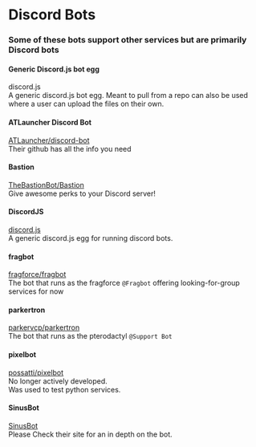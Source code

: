 # Discord Bots

### Some of these bots support other services but are primarily Discord bots

#### Generic Discord.js bot egg
discord.js  
A generic discord.js bot egg. Meant to pull from a repo can also be used where a user can upload the files on their own.

#### ATLauncher Discord Bot
[ATLauncher/discord-bot](https://github.com/ATLauncher/discord-bot)  
Their github has all the info you need  

#### Bastion
[TheBastionBot/Bastion](https://github.com/TheBastionBot/Bastion)  
Give awesome perks to your Discord server!

#### DiscordJS
[discord.js](https://discord.js.org/)  
A generic discord.js egg for running discord bots.

#### fragbot
[fragforce/fragbot](https://github.com/fragforce/fragbot)  
The bot that runs as the fragforce `@Fragbot` offering looking-for-group services for now  

#### parkertron
[parkervcp/parkertron](https://github.com/parkervcp/parkertron)  
The bot that runs as the pterodactyl `@Support Bot`  

#### pixelbot
[possatti/pixelbot](https://github.com/possatti/pixelbot)  
No longer actively developed.  
Was used to test python services.  

#### SinusBot
[SinusBot](https://www.sinusbot.com/)  
Please Check their site for an in depth on the bot.